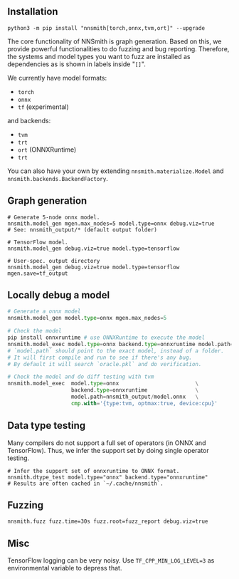 ## Installation

```shell
python3 -m pip install "nnsmith[torch,onnx,tvm,ort]" --upgrade
```

The core functionality of NNSmith is graph generation.
Based on this, we provide powerful functionalities to do fuzzing and bug reporting.
Therefore, the systems and model types you want to fuzz are installed as dependencies as is shown in labels inside "`[]`".

We currently have model formats:
- `torch`
- `onnx`
- `tf` (experimental)

and backends:
- `tvm`
- `trt`
- `ort` (ONNXRuntime)
- `trt`

You can also have your own by extending `nnsmith.materialize.Model` and `nnsmith.backends.BackendFactory`.

## Graph generation

```shell
# Generate 5-node onnx model.
nnsmith.model_gen mgen.max_nodes=5 model.type=onnx debug.viz=true
# See: nnsmith_output/* (default output folder)

# TensorFlow model.
nnsmith.model_gen debug.viz=true model.type=tensorflow

# User-spec. output directory
nnsmith.model_gen debug.viz=true model.type=tensorflow mgen.save=tf_output
```

## Locally debug a model

```python
# Generate a onnx model
nnsmith.model_gen model.type=onnx mgen.max_nodes=5

# Check the model
pip install onnxruntime # use ONNXRuntime to execute the model
nnsmith.model_exec model.type=onnx backend.type=onnxruntime model.path=nnsmith_output/model.onnx
# `model.path` should point to the exact model, instead of a folder.
# It will first compile and run to see if there's any bug.
# By default it will search `oracle.pkl` and do verification.

# Check the model and do diff testing with tvm
nnsmith.model_exec  model.type=onnx                        \
                    backend.type=onnxruntime               \
                    model.path=nnsmith_output/model.onnx   \
                    cmp.with='{type:tvm, optmax:true, device:cpu}'
```

## Data type testing

Many compilers do not support a full set of operators (in ONNX and TensorFlow). Thus, we infer the support set by doing single operator testing.

```shell
# Infer the support set of onnxruntime to ONNX format.
nnsmith.dtype_test model.type="onnx" backend.type="onnxruntime"
# Results are often cached in `~/.cache/nnsmith`.
```

## Fuzzing

```shell
nnsmith.fuzz fuzz.time=30s fuzz.root=fuzz_report debug.viz=true
```

## Misc

TensorFlow logging can be very noisy. Use `TF_CPP_MIN_LOG_LEVEL=3` as environmental variable to depress that.
